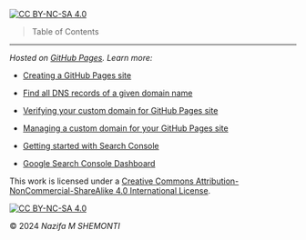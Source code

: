 [HOME]: <https://>

[README]: <https://github.com/MforMubashshera/mformubashshera.github.io/blob/main/README.md> "README.md"

[ICON]: <https://github.com/MforMubashshera/mformubashshera.github.io/blob/main/m_icon.png> "m_icon.png"

[COVER IMAGE]: <https://github.com/MforMubashshera/mformubashshera.github.io/blob/main/esa-hubble_cats-paw-nebula.webp> "esa-hubble_cats-paw-nebula.webp"

[GitHub Pages]: <https://pages.github.com/>

[Creating a GitHub Pages site]: <https://docs.github.com/en/pages/getting-started-with-github-pages/creating-a-github-pages-site>

[Find all DNS records of a given domain name]: <https://mxtoolbox.com/SuperTool.aspx>

[Verifying your custom domain for GitHub Pages site]: <https://docs.github.com/en/pages/configuring-a-custom-domain-for-your-github-pages-site/verifying-your-custom-domain-for-github-pages>

[Managing a custom domain for your GitHub Pages site]: <https://docs.github.com/en/pages/configuring-a-custom-domain-for-your-github-pages-site/managing-a-custom-domain-for-your-github-pages-site>

[Getting started with Search Console]: <https://support.google.com/webmasters/answer/10267942>

[Google Search Console Dashboard]: <https://search.google.com/search-console>

[cc-by-nc-sa]: <http://creativecommons.org/licenses/by-nc-sa/4.0/>

[cc-by-nc-sa-image]: <https://licensebuttons.net/l/by-nc-sa/4.0/88x31.png>

[cc-by-nc-sa-shield]: <https://img.shields.io/badge/License-CC%20BY--NC--SA%204.0-lightgrey.svg>

[![CC BY-NC-SA 4.0][cc-by-nc-sa-shield]][cc-by-nc-sa]

> Table of Contents

***

*Hosted on [GitHub Pages]. Learn more:*

* [Creating a GitHub Pages site]

* [Find all DNS records of a given domain name]

* [Verifying your custom domain for GitHub Pages site]

* [Managing a custom domain for your GitHub Pages site]

* [Getting started with Search Console]

* [Google Search Console Dashboard]

This work is licensed under a [Creative Commons Attribution-NonCommercial-ShareAlike 4.0 International License][cc-by-nc-sa].

[![CC BY-NC-SA 4.0][cc-by-nc-sa-image]][cc-by-nc-sa] 

© 2024 *Nazifa M SHEMONTI*
